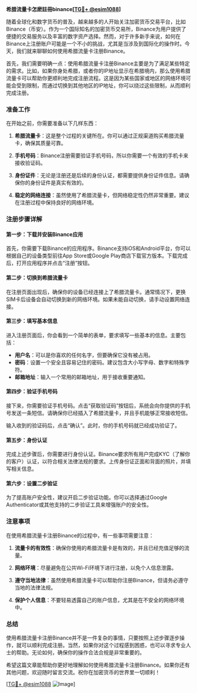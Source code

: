 **希腊流量卡怎麽註冊binance[[TG💪+ @esim1088](https://t.me/s/esim1088)]**

随着全球化和数字货币的普及，越来越多的人开始关注加密货币交易平台，比如Binance（币安）。作为一个国际知名的加密货币交易所，Binance为用户提供了便捷的交易服务以及丰富的数字资产选择。然而，对于许多新手来说，如何在Binance上注册账户可能是一个不小的挑战，尤其是当涉及到国际化的操作时。今天，我们就来聊聊如何使用希腊流量卡注册Binance。

首先，我们需要明确一点：使用希腊流量卡注册Binance主要是为了满足某些特定的需求。比如，如果你身处希腊，或者你的IP地址显示在希腊境内，那么使用希腊流量卡可以帮助你更顺利地完成注册流程。这是因为某些国家或地区的网络环境可能会受到限制，而通过切换到其他地区的IP地址，你可以绕过这些限制，从而顺利完成注册。

### 准备工作

在开始之前，你需要准备以下几样东西：

1. **希腊流量卡**：这是整个过程的关键所在。你可以通过正规渠道购买希腊流量卡，确保其质量可靠。
   
2. **手机号码**：Binance注册需要验证手机号码，所以你需要一个有效的手机卡来接收验证码。

3. **身份证件**：无论是注册还是后续的身份认证，都需要提供身份证件信息。请确保你的身份证件是真实有效的。

4. **稳定的网络连接**：虽然使用了希腊流量卡，但网络稳定性仍然非常重要。建议在注册过程中保持良好的网络环境。

### 注册步骤详解

#### 第一步：下载并安装Binance应用

首先，你需要下载Binance的应用程序。Binance支持iOS和Android平台，你可以根据自己的设备类型前往App Store或Google Play商店下载官方版本。下载完成后，打开应用程序并点击“注册”按钮。

#### 第二步：切换到希腊流量卡

在注册页面出现后，确保你的设备已经连接上了希腊流量卡。通常情况下，更换SIM卡后设备会自动切换到新的网络环境。如果未能自动切换，请手动设置网络连接。

#### 第三步：填写基本信息

进入注册页面后，你会看到一个简单的表单，要求填写一些基本的信息。主要包括：

- **用户名**：可以是你喜欢的任何名字，但要确保它没有被占用。
- **密码**：设置一个安全且容易记住的密码。建议包含大小写字母、数字和特殊字符。
- **邮箱地址**：输入一个常用的邮箱地址，用于接收重要通知。

#### 第四步：验证手机号码

接下来，你需要验证手机号码。点击“获取验证码”按钮后，系统会向你提供的手机号发送一条短信。请确保你已经插入了希腊流量卡，并且手机能够正常接收短信。

输入收到的验证码后，点击“确认”。此时，你的手机号码就已经成功验证了。

#### 第五步：身份认证

完成上述步骤后，你需要进行身份认证。Binance要求所有用户完成KYC（了解你的客户）认证，以符合相关法律法规的要求。上传身份证正面和背面的照片，并填写相关信息。

#### 第六步：设置二步验证

为了提高账户安全性，建议开启二步验证功能。你可以选择通过Google Authenticator或其他支持的二步验证工具来增强账户的安全性。

### 注意事项

在使用希腊流量卡注册Binance的过程中，有一些事项需要注意：

1. **流量卡的有效性**：确保你使用的希腊流量卡是有效的，并且已经充值足够的流量。
   
2. **网络环境**：尽量避免在公共Wi-Fi环境下进行注册，以免个人信息泄露。

3. **遵守当地法律**：虽然使用希腊流量卡可以帮助你注册Binance，但请务必遵守当地的法律法规。

4. **保护个人信息**：不要轻易透露自己的账户信息，尤其是在不安全的网络环境中。

### 总结

使用希腊流量卡注册Binance并不是一件复杂的事情，只要按照上述步骤逐步操作，就可以顺利完成注册。当然，如果你对这个过程感到困惑，也可以寻求专业人士的帮助。无论如何，确保你的操作合法合规是非常重要的。

希望这篇文章能帮助你更好地理解如何使用希腊流量卡注册Binance。如果你还有其他问题，欢迎随时留言交流。祝你在加密货币的世界里一切顺利！

[[TG💪+ @esim1088](https://t.me/s/esim1088) ![Image](https://i.postimg.cc/4NQfJmqS/Snipaste-2025-05-13-00-14-12.png)]